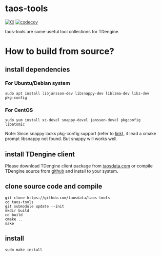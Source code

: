 # taos-tools
[![CI](https://github.com/taosdata/taos-tools/actions/workflows/cmake.yml/badge.svg)](https://github.com/taosdata/taos-tools/actions/workflows/cmake.yml)
[![codecov](https://codecov.io/gh/taosdata/taos-tools/branch/develop/graph/badge.svg?token=W7Z6XKIKV9)](https://codecov.io/gh/taosdata/taos-tools)

taos-tools are some useful tool collections for TDengine.

# How to build from source?

## install dependencies

### For Ubuntu/Debian system
```
sudo apt install libjansson-dev libsnappy-dev liblzma-dev libz-dev pkg-config
```

### For CentOS
```
sudo yum install xz-devel snappy-devel jansson-devel pkgconfig libatomic
```
Note: Since snappy lacks pkg-config support (refer to [link](https://github.com/google/snappy/pull/86)), it lead a cmake prompt libsnappy not found. But snappy will works well.

## install TDengine client
Please download TDengine client package from [taosdata.com](https://www.taosdata.com/cn/all-downloads/) or compile TDengine source from [github](github.com/taosdata/TDengine) and install to your system.

## clone source code and compile
```
git clone https://github.com/taosdata/taos-tools
cd taos-tools
git submodule update --init
mkdir build
cd build
cmake ..
make
```

## install
```
sudo make install
```

